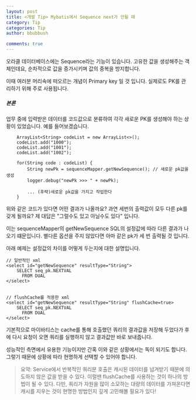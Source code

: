 ```yaml
---
layout: post
title: <개발 Tip> Mybatis에서 Sequence next가 안될 때
category: Tip
categories: Tip
author: bbubbush

comments: true
---
```


오라클 데이터베이스에는 Sequence라는 기능이 있습니다. 고유한 값을 생성해주는 객체인데요, 순차적으로 값을 증가시키며 값의 중복을 방지합니다.

이때 여러분 머리속에 떠오르는 개념이 Primary key 일 것 입니다. 실제로도 PK를 관리하기 위해 주로 사용됩니다.

##### 본론
업무 중에 입력받은 데이터를 코드값으로 분류하여 각각 새로운 PK를 생성해야 하는 상황이 있었습니다.
예를 들어보겠습니다.
```{.java}
    ArrayList<String> codeList = new ArrayList<>();
    codeList.add("1000");
    codeList.add("1001");
    codeList.add("1002");

    for(String code : codeList) {
        String newPk = sequenceMapper.getNewSequence(); // 새로운 pk값을 생성
        logger.debug("newPk >>> " + newPk);

        ... (후략)새로운 pk값을 가지고 작업한다
    }
```

위와 같은 코드가 있다면 어떤 결과가 나올까요? 과연 세번의 출력값이 모두 다른 pk를 갖게 될까요?
제 대답은 "그럴수도 있고 아닐수도 있다" 입니다.

이는 sequenceMapper의 getNewSequence SQL의 설정값에 따라 다른 결과가 나오기 떄문입니다. 별다른 옵션을 주지 않았다면 아마 같은 pk가 세 번 출력될 것 입니다.

아래 예제는 설정값의 차이를 어떻게 두는지에 대한 설명입니다.

```
// 일반적인 xml
<select id="getNewSequence" resultType="String">
    SELECT seq_pk.NEXTVAL
      FROM DUAL
</select>


// flushCache를 적용한 xml
<select id="getNewSequence" resultType="String" flushCache=true>
    SELECT seq_pk.NEXTVAL
      FROM DUAL
</select>
```

기본적으로 마이바티스는 cache를 통해 호출했던 쿼리의 결과값을 저장해 두었다가 후에 다시 요청이 오면 쿼리를 실행하지 않고 결과값만 바로 보내줍니다.

성능적인 측면에서 유용한 기능이지만 간혹 이와 같은 상황에서는 독이 되기도 합니다. 그렇기 때문에 상황에 따라 현명하게 선택할 수 있어야 합니다.

>요약: Service에서 반복적인 쿼리문 호출은 캐시된 데이터를 넘겨받기 때문에 의도하지 않은 값을 받을 수 있다. 이럴땐 flushCache를 사용하는 것이 하나의 방법이 될 수 있다.
다만, 쿼리가 자원을 많이 소모하는 대량의 데이터를 가져온다면 캐시를 지우는 것이 현명한 방법인지 깊게 고민해볼 필요가 있다!